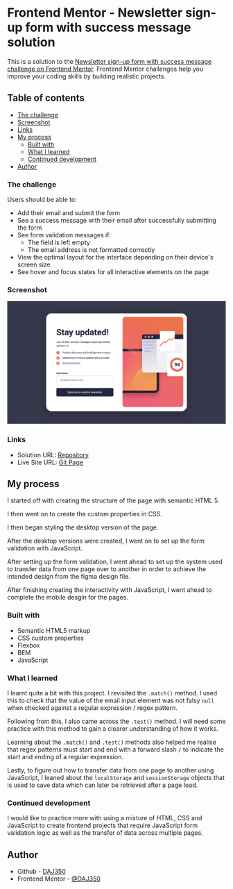 # Frontend Mentor - Newsletter sign-up form with success message solution

This is a solution to the [Newsletter sign-up form with success message challenge on Frontend Mentor](https://www.frontendmentor.io/challenges/newsletter-signup-form-with-success-message-3FC1AZbNrv). Frontend Mentor challenges help you improve your coding skills by building realistic projects. 

## Table of contents

  - [The challenge](#the-challenge)
  - [Screenshot](#screenshot)
  - [Links](#links)
- [My process](#my-process)
  - [Built with](#built-with)
  - [What I learned](#what-i-learned)
  - [Continued development](#continued-development)
- [Author](#author)

### The challenge

Users should be able to:

- Add their email and submit the form
- See a success message with their email after successfully submitting the form
- See form validation messages if:
  - The field is left empty
  - The email address is not formatted correctly
- View the optimal layout for the interface depending on their device's screen size
- See hover and focus states for all interactive elements on the page

### Screenshot

![Screenshot](./screenshot.png)

### Links

- Solution URL: [Repository](https://github.com/DAJ350/newsletter-sign-up-with-success-message-main)
- Live Site URL: [Git Page](https://daj350.github.io/newsletter-sign-up-with-success-message-main/)

## My process

I started off with creating the structure of the page with semantic HTML 5.

I then went on to create the custom properties in CSS. 

I then began styling the desktop version of the page. 

After the desktop versions were created, I went on to set up the form validation with JavaScript. 

After setting up the form validation, I went ahead to set up the system used to transfer data from one page over to another in order to achieve the intended design from the figma design file. 

After finishing creating the interactivity with JavaScript, I went ahead to complete the mobile desgin for the pages. 

### Built with

- Semantic HTML5 markup
- CSS custom properties
- Flexbox
- BEM
- JavaScript 

### What I learned

I learnt quite a bit with this project. I revisited the `.match()` method. I used this to check that the value of the email input element was not falsy `null` when checked against a regular expression / regex pattern.

Following from this, I also came across the `.test()` method. I will need some practice with this method to gain a clearer understanding of how it works.

Learning about the `.match()` and `.test()` methods also helped me realise that regex patterns must start and end with a forward slash `/` to indicate the start and ending of a regular expression.

Lastly, to figure out how to transfer data from one page to another using JavaScript, I leaned about the `localStorage` and `sessionStorage` objects that is used to save data which can later be retrieved after a page load. 

### Continued development

I would like to practice more with using a mixture of HTML, CSS and JavaScript to create frontend projects that require JavaScript form validation logic as well as the transfer of data across multiple pages. 

## Author

- Github - [DAJ350](https://github.com/DAJ350)
- Frontend Mentor - [@DAJ350](https://www.frontendmentor.io/profile/DAJ350)
